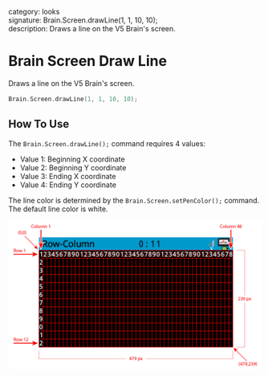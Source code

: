 category: looks  
signature: Brain.Screen.drawLine(1, 1, 10, 10);  
description: Draws a line on the V5 Brain's screen.  

# Brain Screen Draw Line
Draws a line on the V5 Brain's screen.

```cpp
Brain.Screen.drawLine(1, 1, 10, 10);
```

## How To Use

The `Brain.Screen.drawLine();` command requires 4 values:

* Value 1: Beginning X coordinate
* Value 2: Beginning Y coordinate
* Value 3: Ending X coordinate
* Value 4: Ending Y coordinate

The line color is determined by the `Brain.Screen.setPenColor();` command. The default line color is white.

![brain_screen_info](v5_row_column_brain.jpg)

<advanced>
</advanced>